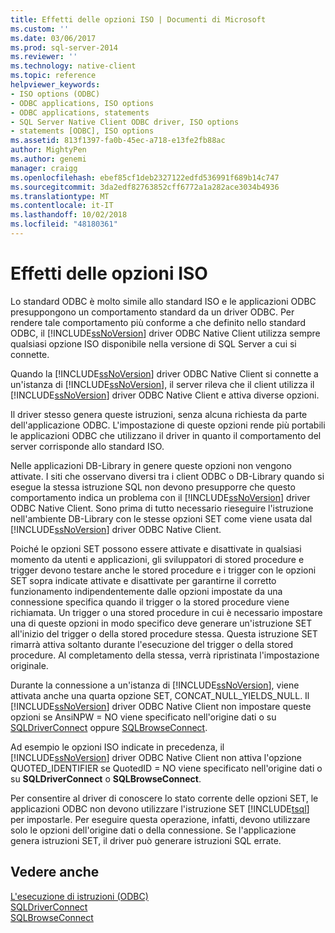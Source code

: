 ```yaml
---
title: Effetti delle opzioni ISO | Documenti di Microsoft
ms.custom: ''
ms.date: 03/06/2017
ms.prod: sql-server-2014
ms.reviewer: ''
ms.technology: native-client
ms.topic: reference
helpviewer_keywords:
- ISO options (ODBC)
- ODBC applications, ISO options
- ODBC applications, statements
- SQL Server Native Client ODBC driver, ISO options
- statements [ODBC], ISO options
ms.assetid: 813f1397-fa0b-45ec-a718-e13fe2fb88ac
author: MightyPen
ms.author: genemi
manager: craigg
ms.openlocfilehash: ebef85cf1deb2327122edfd536991f689b14c747
ms.sourcegitcommit: 3da2edf82763852cff6772a1a282ace3034b4936
ms.translationtype: MT
ms.contentlocale: it-IT
ms.lasthandoff: 10/02/2018
ms.locfileid: "48180361"
---
```

# <a name="effects-of-iso-options"></a>Effetti delle opzioni ISO
  Lo standard ODBC è molto simile allo standard ISO e le applicazioni ODBC presuppongono un comportamento standard da un driver ODBC. Per rendere tale comportamento più conforme a che definito nello standard ODBC, il [!INCLUDE[ssNoVersion](../../../includes/ssnoversion-md.md)] driver ODBC Native Client utilizza sempre qualsiasi opzione ISO disponibile nella versione di SQL Server a cui si connette.  
  
 Quando la [!INCLUDE[ssNoVersion](../../../includes/ssnoversion-md.md)] driver ODBC Native Client si connette a un'istanza di [!INCLUDE[ssNoVersion](../../../includes/ssnoversion-md.md)], il server rileva che il client utilizza il [!INCLUDE[ssNoVersion](../../../includes/ssnoversion-md.md)] driver ODBC Native Client e attiva diverse opzioni.  
  
 Il driver stesso genera queste istruzioni, senza alcuna richiesta da parte dell'applicazione ODBC. L'impostazione di queste opzioni rende più portabili le applicazioni ODBC che utilizzano il driver in quanto il comportamento del server corrisponde allo standard ISO.  
  
 Nelle applicazioni DB-Library in genere queste opzioni non vengono attivate. I siti che osservano diversi tra i client ODBC o DB-Library quando si esegue la stessa istruzione SQL non devono presupporre che questo comportamento indica un problema con il [!INCLUDE[ssNoVersion](../../../includes/ssnoversion-md.md)] driver ODBC Native Client. Sono prima di tutto necessario rieseguire l'istruzione nell'ambiente DB-Library con le stesse opzioni SET come viene usata dal [!INCLUDE[ssNoVersion](../../../includes/ssnoversion-md.md)] driver ODBC Native Client.  
  
 Poiché le opzioni SET possono essere attivate e disattivate in qualsiasi momento da utenti e applicazioni, gli sviluppatori di stored procedure e trigger devono testare anche le stored procedure e i trigger con le opzioni SET sopra indicate attivate e disattivate per garantirne il corretto funzionamento indipendentemente dalle opzioni impostate da una connessione specifica quando il trigger o la stored procedure viene richiamata. Un trigger o una stored procedure in cui è necessario impostare una di queste opzioni in modo specifico deve generare un'istruzione SET all'inizio del trigger o della stored procedure stessa. Questa istruzione SET rimarrà attiva soltanto durante l'esecuzione del trigger o della stored procedure. Al completamento della stessa, verrà ripristinata l'impostazione originale.  
  
 Durante la connessione a un'istanza di [!INCLUDE[ssNoVersion](../../../includes/ssnoversion-md.md)], viene attivata anche una quarta opzione SET, CONCAT_NULL_YIELDS_NULL. Il [!INCLUDE[ssNoVersion](../../../includes/ssnoversion-md.md)] driver ODBC Native Client non impostare queste opzioni se AnsiNPW = NO viene specificato nell'origine dati o su [SQLDriverConnect](../../native-client-odbc-api/sqldriverconnect.md) oppure [SQLBrowseConnect](../../native-client-odbc-api/sqlbrowseconnect.md).  
  
 Ad esempio le opzioni ISO indicate in precedenza, il [!INCLUDE[ssNoVersion](../../../includes/ssnoversion-md.md)] driver ODBC Native Client non attiva l'opzione QUOTED_IDENTIFIER se QuotedID = NO viene specificato nell'origine dati o su **SQLDriverConnect** o  **SQLBrowseConnect**.  
  
 Per consentire al driver di conoscere lo stato corrente delle opzioni SET, le applicazioni ODBC non devono utilizzare l'istruzione SET [!INCLUDE[tsql](../../../includes/tsql-md.md)] per impostarle. Per eseguire questa operazione, infatti, devono utilizzare solo le opzioni dell'origine dati o della connessione. Se l'applicazione genera istruzioni SET, il driver può generare istruzioni SQL errate.  
  
## <a name="see-also"></a>Vedere anche  
 [L'esecuzione di istruzioni &#40;ODBC&#41;](executing-statements-odbc.md)   
 [SQLDriverConnect](../../native-client-odbc-api/sqldriverconnect.md)   
 [SQLBrowseConnect](../../native-client-odbc-api/sqlbrowseconnect.md)  
  
  
